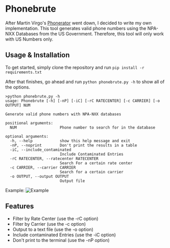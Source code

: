 # Phonebrute
After Martin Virgo's [Phonerator](https://www.martinvigo.com/tools/phonerator) went down, I decided to write my own implementation.
This tool generates valid phone numbers using the NPA-NXX Databases from the US Government. Therefore, this tool will only work with US Numbers only.

## Usage & Installation
To get started, simply clone the repository and run
`pip install -r requirements.txt`

After that finishes, go ahead and run
`python phonebrute.py -h` to show all of the options.

```
>python phonebrute.py -h
usage: Phonebrute [-h] [-nP] [-iC] [-rC RATECENTER] [-c CARRIER] [-o OUTPUT] NUM

Generate valid phone numbers with NPA-NXX databases

positional arguments:
  NUM                   Phone number to search for in the database

optional arguments:
  -h, --help            show this help message and exit
  -nP, --noprint        Don't print the results in a table
  -iC, --include_contaminated
                        Include Contaminated Entries
  -rC RATECENTER, --ratecenter RATECENTER
                        Search For a certain rate center
  -c CARRIER, --carrier CARRIER
                        Search for a certain carrier
  -o OUTPUT, --output OUTPUT
                        Output file
```



Example:
![Example](https://files.catbox.moe/783xh3.gif)

## Features
- Filter by Rate Center (use the -rC option)
- Filter by Carrier (use the -c option)
- Output to a text file (use the -o option)
- Include contaminated Entries (use the -iC option)
- Don't print to the terminal (use the -nP option)
